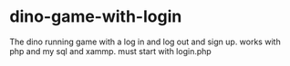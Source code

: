 # dino-game-with-login
The dino running game with a log in and log out and sign up. works with php and my sql and xammp.
must start with login.php